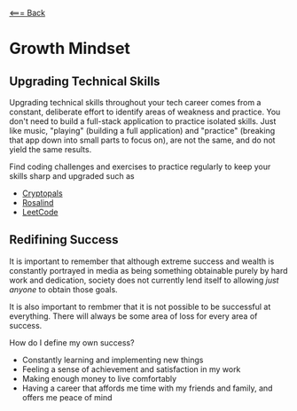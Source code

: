[<=== Back](../README.md)

# Growth Mindset

## Upgrading Technical Skills

Upgrading technical skills throughout your tech career comes from a constant, deliberate effort to identify areas of weakness and practice. You don't need to build a full-stack application to practice isolated skills. Just like music, "playing" (building a full application) and "practice" (breaking that app down into small parts to focus on), are not the same, and do not yield the same results. 

Find coding challenges and exercises to practice regularly to keep your skills sharp and upgraded such as 
- [Cryptopals](https://web.archive.org/web/20160620111206/http://cryptopals.com/)
- [Rosalind](https://web.archive.org/web/20160620111206/http://cryptopals.com/)
- [LeetCode](https://leetcode.com/)

## Redifining Success

It is important to remember that although extreme success and wealth is constantly portrayed in media as being something obtainable purely by hard work and dedication, society does not currently lend itself to allowing *just anyone* to obtain those goals.

It is also important to rembmer that it is not possible to be successful at everything. There will always be some area of loss for every area of success. 

How do I define my own success?
- Constantly learning and implementing new things
- Feeling a sense of achievement and satisfaction in my work
- Making enough money to live comfortably
- Having a career that affords me time with my friends and family, and offers me peace of mind